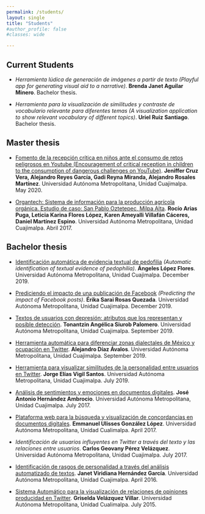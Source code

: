 ```yaml
---
permalink: /students/
layout: single
title: "Students"
#author_profile: false
#classes: wide

---
```

## Current Students

* _Herramienta lúdica de generación de imágenes a partir de texto (Playful app for generating visual aid to a narrative)_. **Brenda Janet Aguilar Minero**. Bachelor thesis.

* _Herramienta para la visualización de similitudes y contraste de vocabulario relevante para diferentes temas (A visualization application to show relevant vocabulary of different topics)_. **Uriel Ruiz Santiago**. Bachelor thesis.


## Master thesis

* [Fomento de la recepción crítica en niños ante el consumo de retos peligrosos en Youtube (Encouragement of critical reception in children to the consumption of dangerous challenges on YouTube)](/assets/documents/ICR_RecepcionCritica_2020.pdf). **Jeniffer Cruz Vera, Alejandro Reyes García, Gadi Reyna Miranda, Alejandro Rosales Martínez**. Universidad Autónoma Metropolitana, Unidad Cuajimalpa. May 2020.

* [Organtech: Sistema de información para la producción agrícola orgánica. Estudio de caso: San Pablo Oztetepec, Milpa Alta](/assets/documents/ICR_Organtech_2017.pdf). **Rocío Arias Puga, Leticia Karina Flores López, Karen Ameyalli Villafán Cáceres, Daniel Martínez Espino**. Universidad Autónoma Metropolitana, Unidad Cuajimalpa. Abril 2017.


## Bachelor thesis

* [Identificación automática de evidencia textual de pedofilia](/assets/documents/PT_AngelesLopez_2019.pdf) _(Automatic identification of textual evidence of pedophilia)_. **Ángeles López Flores**. Universidad Autónoma Metropolitana, Unidad Cuajimalpa. December 2019.

* [Prediciendo el impacto de una publicación de Facebook](/assets/documents/PT_ErikaRosas_2019.pdf) _(Predicting the impact of Facebook posts)_. **Érika Sarai Rosas Quezada**. Universidad Autónoma Metropolitana, Unidad Cuajimalpa. December 2019.

* [Textos de usuarios con depresión: atributos que los representan y posible detección](/assets/documents/PT_TonantzinSiurob_2019.pdf). **Tonantzin Angélica Siurob Palomero**.  Universidad Autónoma Metropolitana, Unidad Cuajimalpa. September 2019.

* [Herramienta automática para diferenciar zonas dialectales de México y ocupación en Twitter](/assets/documents/PT_AlejandroDiaz_2019.pdf). **Alejandro Díaz Ávalos**.  Universidad Autónoma Metropolitana, Unidad Cuajimalpa. September 2019.

* [Herramienta para visualizar similitudes de la personalidad entre usuarios en Twitter](/assets/documents/PT_JorgeVigil_2019.pdf). **Jorge Elías Vigil Santos**. Universidad Autónoma Metropolitana, Unidad Cuajimalpa. July 2019.

* [Análisis de sentimientos y emociones en documentos digitales](/assets/documents/PT_AntonioHernandez_2017.pdf). **José Antonio Hernández Ambrocio**. Universidad Autónoma Metropolitana, Unidad Cuajimalpa. July 2017.

* [Plataforma web para la búsqueda y visualización de concordancias en documentos digitales](/assets/documents/PT_EmmanuelGonzalez_2017.pdf). **Emmanuel Ulisses González López**. Universidad Autónoma Metropolitana, Unidad Cualimalpa. April 2017.

* *Identificación de usuarios influyentes en Twitter a través del texto y las relaciones entre usuarios*. **Carlos Geovany Pérez Velázquez**. Universidad Autónoma Metropolitana, Unidad Cuajimalpa. July 2017.

* [Identificación de rasgos de personalidad a través del análisis automatizado de textos](/assets/documents/PT_JanetHernandez_2016.pdf). **Janet Viridiana Hernández García**. Universidad Autónoma Metropolitana, Unidad Cuajimalpa. April 2016.

* [Sistema Automático para la visualización de relaciones de opiniones producidad en Twitter](/assets/documents/PT_GriseldaVelazquez_2015.pdf). **Griselda Velázquez Villar**. Universidad Autónoma Metropolitana, Unidad Cualimalpa. July 2015.
